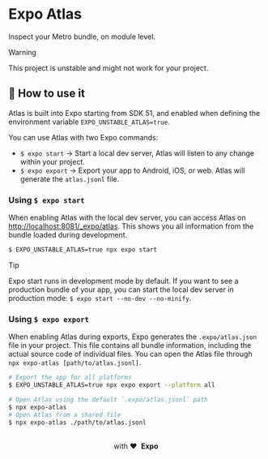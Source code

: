 # Expo Atlas

Inspect your Metro bundle, on module level.

> [!Warning]
> This project is unstable and might not work for your project.

## 🚀 How to use it

Atlas is built into Expo starting from SDK 51, and enabled when defining the environment variable `EXPO_UNSTABLE_ATLAS=true`.

You can use Atlas with two Expo commands:
- `$ expo start` → Start a local dev server, Atlas will listen to any change within your project.
- `$ expo export` → Export your app to Android, iOS, or web. Atlas will generate the `atlas.jsonl` file.

### Using `$ expo start`

When enabling Atlas with the local dev server, you can access Atlas on [http://localhost:8081/_expo/atlas](http://localhost:8081/_expo/atlas). This shows you all information from the bundle loaded during development.

```bash
$ EXPO_UNSTABLE_ATLAS=true npx expo start
```

> [!TIP]
> Expo start runs in development mode by default. If you want to see a production bundle of your app, you can start the local dev server in production mode: `$ expo start --no-dev --no-minify`.

### Using `$ expo export`

When enabling Atlas during exports, Expo generates the `.expo/atlas.json` file in your project. This file contains all bundle information, including the actual source code of individual files. You can open the Atlas file through `npx expo-atlas [path/to/atlas.jsonl]`.

```bash
# Export the app for all platforms
$ EXPO_UNSTABLE_ATLAS=true npx expo export --platform all

# Open Atlas using the default `.expo/atlas.jsonl` path
$ npx expo-atlas
# Open Atlas from a shared file
$ npx expo-atlas ./path/to/atlas.jsonl
```

<div align="center">
  <br />
  with&nbsp;❤️&nbsp;&nbsp;<strong>Expo</strong>
  <br />
</div>
